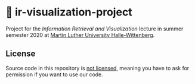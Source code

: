 # 📓 ir-visualization-project

Project for the _Information Retrieval and Visualization_ lecture in summer semester 2020 at [Martin Luther University Halle-Wittenberg](https://uni-halle.de).

## License 
Source code in this repository is [not licensed](https://choosealicense.com/no-permission/), meaning you have to ask for permission if you want to use our code.

